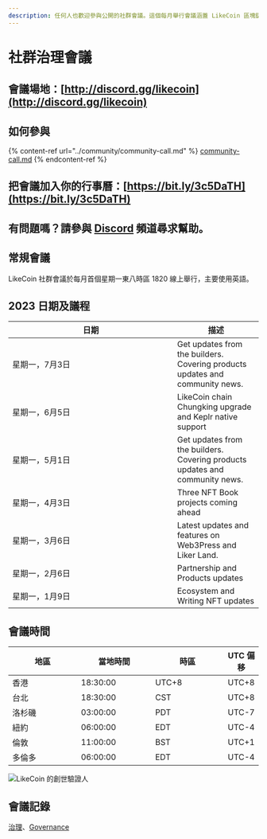 ```yaml
---
description: 任何人也歡迎參與公開的社群會議。這個每月舉行會議涵蓋 LikeCoin 區塊鏈治理及生態發展
---
```


# 社群治理會議

## 會議場地：[http://discord.gg/likecoin](http://discord.gg/likecoin)

## 如何參與

{% content-ref url="../community/community-call.md" %}
[community-call.md](../community/community-call.md)
{% endcontent-ref %}

## 把會議加入你的行事曆：[https://bit.ly/3c5DaTH](https://bit.ly/3c5DaTH)

## 有問題嗎？請參與 [Discord](http://discord.gg/likecoin) 頻道尋求幫助。

## 常規會議 <a href="#monthly" id="monthly"></a>

LikeCoin  社群會議於每月首個星期一東八時區 1820 線上舉行，主要使用英語。

## 2023 日期及議程

<table><thead><tr><th width="316">日期</th><th>描述</th></tr></thead><tbody><tr><td>星期一，7月3日</td><td>Get updates from the builders. Covering products updates and community news.</td></tr><tr><td>星期一，6月5日</td><td>LikeCoin chain Chungking upgrade and Keplr native support</td></tr><tr><td>星期一，5月1日</td><td>Get updates from the builders. Covering products updates and community news.</td></tr><tr><td>星期一，4月3日</td><td>Three NFT Book projects coming ahead</td></tr><tr><td>星期一，3月6日</td><td>Latest updates and features on Web3Press and Liker Land.</td></tr><tr><td>星期一，2月6日</td><td>Partnership and Products updates</td></tr><tr><td>星期一，1月9日</td><td>Ecosystem and Writing NFT updates</td></tr></tbody></table>

## 會議時間

<table><thead><tr><th width="150">地區</th><th width="150">當地時間</th><th width="150">時區</th><th>UTC 偏移</th></tr></thead><tbody><tr><td>香港</td><td>18:30:00</td><td>UTC+8</td><td>UTC+8</td></tr><tr><td>台北</td><td>18:30:00</td><td>CST</td><td>UTC+8</td></tr><tr><td>洛杉磯</td><td>03:00:00</td><td>PDT</td><td>UTC-7</td></tr><tr><td>紐約</td><td>06:00:00</td><td>EDT</td><td>UTC-4</td></tr><tr><td>倫敦</td><td>11:00:00</td><td>BST</td><td>UTC+1</td></tr><tr><td>多倫多</td><td>06:00:00</td><td>EDT</td><td>UTC-4</td></tr></tbody></table>

![LikeCoin 的創世驗證人](../../.gitbook/assets/LikeCoin\_AD70\_Validators-01.png)

## 會議記錄 <a href="#minutes" id="minutes"></a>

[治理](https://blog.like.co/zh/category/%E6%B2%BB%E7%90%86/)、[Governance](https://blog.like.co/category/governance/)
